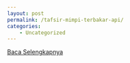 ```yaml
---
layout: post
permalink: /tafsir-mimpi-terbakar-api/
categories:
    - Uncategorized
---
```


[Baca Selengkapnya](/04)